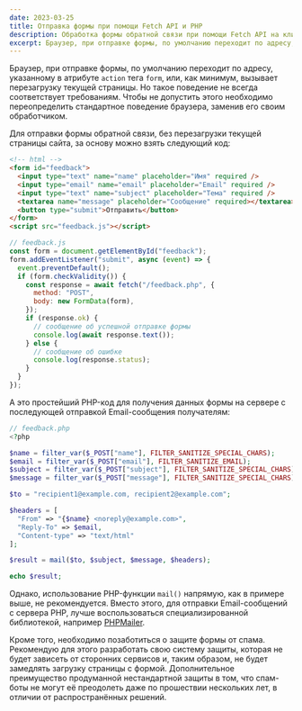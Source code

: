 ```yaml
---
date: 2023-03-25
title: Отправка формы при помощи Fetch API и PHP
description: Обработка формы обратной связи при помощи Fetch API на клиенте и PHP на сервере
excerpt: Браузер, при отправке формы, по умолчанию переходит по адресу, указанному в атрибуте action тега form, или, как минимум, вызывает перезагрузку текущей страницы. Но такое поведение не всегда соответствует требованиям. Чтобы не допустить этого необходимо переопределить стандартное поведение браузера, заменив его своим обработчиком...
---
```


Браузер, при отправке формы, по умолчанию переходит по адресу, указанному в атрибуте `action` тега `form`, или, как минимум, вызывает перезагрузку текущей страницы. Но такое поведение не всегда соответствует требованиям. Чтобы не допустить этого необходимо переопределить стандартное поведение браузера, заменив его своим обработчиком.

Для отправки формы обратной связи, без перезагрузки текущей страницы сайта, за основу можно взять следующий код:

```html
<!-- html -->
<form id="feedback">
  <input type="text" name="name" placeholder="Имя" required />
  <input type="email" name="email" placeholder="Email" required />
  <input type="text" name="subject" placeholder="Тема" required />
  <textarea name="message" placeholder="Сообщение" required></textarea>
  <button type="submit">Отправить</button>
</form>
<script src="feedback.js"></script>
```

```js
// feedback.js
const form = document.getElementById("feedback");
form.addEventListener("submit", async (event) => {
  event.preventDefault();
  if (form.checkValidity()) {
    const response = await fetch("/feedback.php", {
      method: "POST",
      body: new FormData(form),
    });
    if (response.ok) {
      // сообщение об успешной отправке формы
      console.log(await response.text());
    } else {
      // сообщение об ошибке
      console.log(response.status);
    }
  }
});
```

А это простейший PHP-код для получения данных формы на сервере с последующей отправкой Email-сообщения получателям:

```php
// feedback.php
<?php

$name = filter_var($_POST["name"], FILTER_SANITIZE_SPECIAL_CHARS);
$email = filter_var($_POST["email"], FILTER_SANITIZE_EMAIL);
$subject = filter_var($_POST["subject"], FILTER_SANITIZE_SPECIAL_CHARS);
$message = filter_var($_POST["message"], FILTER_SANITIZE_SPECIAL_CHARS);

$to = "recipient1@example.com, recipient2@example.com";

$headers = [
  "From" => "{$name} <noreply@example.com>",
  "Reply-To" => $email,
  "Content-type" => "text/html"
];

$result = mail($to, $subject, $message, $headers);

echo $result;
```

Однако, использование PHP-функции `mail()` напрямую, как в примере выше, не рекомендуется. Вместо этого, для отправки Email-сообщений с сервера PHP, лучше воспользоваться специализированной библиотекой, например [PHPMailer](https://github.com/PHPMailer/PHPMailer).

Кроме того, необходимо позаботиться о защите формы от спама. Рекомендую для этого разработать свою систему защиты, которая не будет зависеть от сторонних сервисов и, таким образом, не будет замедлять загрузку страницы с формой. Дополнительное преимущество продуманной нестандартной защиты в том, что спам-боты не могут её преодолеть даже по прошествии нескольких лет, в отличии от распространённых решений.
